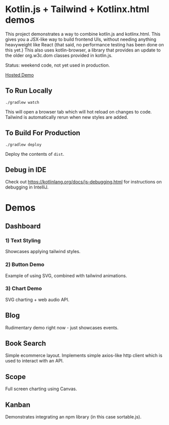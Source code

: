 # Kotlin.js + Tailwind + Kotlinx.html demos

This project demonstrates a way to combine kotlin.js and kotlinx.html. This gives you a JSX-like way to build frontend UIs, without needing anything heavyweight like React (that said, no performance testing has been done on this yet.) This also uses kotlin-browser, a library that provides an update to the older org.w3c.dom classes provided in kotlin.js.

Status: weekend code, not yet used in production.

[Hosted Demo](http://kdemo.cc)

## To Run Locally

`./gradlew watch`

This will open a browser tab which will hot reload on changes to code. Tailwind is automatically rerun when new styles are added.

## To Build For Production

`./gradlew deploy`

Deploy the contents of `dist`.

## Debug in IDE

Check out https://kotlinlang.org/docs/js-debugging.html for instructions on debugging in IntelliJ.

# Demos

## Dashboard

### 1) Text Styling

Showcases applying tailwind styles. 

### 2) Button Demo

Example of using SVG, combined with tailwind animations.

### 3) Chart Demo

SVG charting + web audio API.

## Blog

Rudimentary demo right now - just showcases events.

## Book Search

Simple ecommerce layout. Implements simple axios-like http client which is used to interact with an API.

## Scope

Full screen charting using Canvas.

## Kanban

Demonstrates integrating an npm library (in this case sortable.js).



